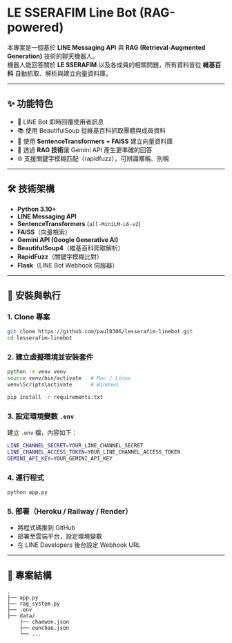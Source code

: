 # LE SSERAFIM Line Bot (RAG-powered)

本專案是一個基於 **LINE Messaging API** 與 **RAG (Retrieval-Augmented Generation)** 技術的聊天機器人。  
機器人能回答關於 **LE SSERAFIM** 以及各成員的相關問題，所有資料皆從 **維基百科** 自動抓取、解析與建立向量資料庫。  

---

## ✨ 功能特色
- 🤖 LINE Bot 即時回覆使用者訊息  
- 📚 使用 BeautifulSoup 從維基百科抓取團體與成員資料  
- 🔎 使用 **SentenceTransformers + FAISS** 建立向量資料庫  
- 🧠 透過 **RAG 技術**讓 Gemini API 產生更準確的回答  
- 🌐 支援關鍵字模糊匹配（rapidfuzz），可辨識暱稱、別稱  

---

<!--
## 📸 Demo
以下為 Bot 回答示範（輸入問題 → Bot 回覆）：

![Demo Screenshot](assets/demo.png)

> 💡 請將圖片放在 `assets/` 資料夾，或修改路徑連結。

---
-->

## 🛠️ 技術架構
- **Python 3.10+**
- **LINE Messaging API**
- **SentenceTransformers** (`all-MiniLM-L6-v2`)
- **FAISS**（向量檢索）
- **Gemini API (Google Generative AI)**
- **BeautifulSoup4**（維基百科爬取解析）
- **RapidFuzz**（關鍵字模糊比對）
- **Flask**（LINE Bot Webhook 伺服器）

---

## 🚀 安裝與執行

### 1. Clone 專案
```bash
git clone https://github.com/paul0306/lesserafim-linebot.git
cd lesserafim-linebot
```

### 2. 建立虛擬環境並安裝套件
```bash
python -m venv venv
source venv/bin/activate   # Mac / Linux
venv\Scripts\activate      # Windows

pip install -r requirements.txt
```

### 3. 設定環境變數 `.env`
建立 `.env` 檔，內容如下：
```bash
LINE_CHANNEL_SECRET=YOUR_LINE_CHANNEL_SECRET
LINE_CHANNEL_ACCESS_TOKEN=YOUR_LINE_CHANNEL_ACCESS_TOKEN
GEMINI_API_KEY=YOUR_GEMINI_API_KEY
```

### 4. 運行程式
```bash
python app.py
```

### 5. 部署（Heroku / Railway / Render）
- 將程式碼推到 GitHub
- 部署至雲端平台，設定環境變數
- 在 LINE Developers 後台設定 Webhook URL

---

## 📂 專案結構
```
.
├── app.py
├── rag_system.py
├── .env
├── data/
    ├── chaewon.json
    ├── eunchae.json
    └── ...
```